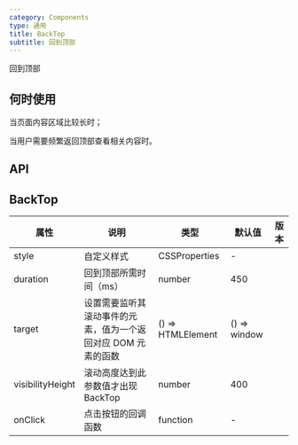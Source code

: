 ```yaml
---
category: Components
type: 通用
title: BackTop
subtitle: 回到顶部
---
```


回到顶部

## 何时使用

当页面内容区域比较长时；

当用户需要频繁返回顶部查看相关内容时。

## API

## BackTop

| 属性 | 说明 | 类型 | 默认值 | 版本 |
| --- | --- | --- | --- | --- |
| style | 自定义样式 | CSSProperties | - |  |
| duration | 回到顶部所需时间（ms） | number | 450 |  |
| target | 设置需要监听其滚动事件的元素，值为一个返回对应 DOM 元素的函数 | () => HTMLElement | () => window |  |
| visibilityHeight | 滚动高度达到此参数值才出现 BackTop | number | 400 |  |
| onClick | 点击按钮的回调函数 | function | - |  |
